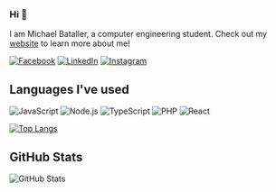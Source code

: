 ### Hi 👋

I am Michael Bataller, a computer engineering student. Check out my [website](https://michaelbataller.tech) to learn more about me!

[![Facebook](https://img.shields.io/badge/facebook-%231877F2.svg?&style=for-the-badge&logo=facebook&logoColor=white)](https://facebook.com/mchlbataller) 
[![LinkedIn](https://img.shields.io/badge/linkedin-%230077B5.svg?&style=for-the-badge&logo=linkedin&logoColor=white)](https://linkedin.com/in/mchlbataller)
[![Instagram](https://img.shields.io/badge/instagram-%23E4405F.svg?&style=for-the-badge&logo=instagram&logoColor=white)](https://instagram.com/michael_bataller)

## Languages I've used
![JavaScript](https://img.shields.io/badge/javascript%20-%23323330.svg?&style=for-the-badge&logo=javascript&logoColor=%23F7DF1E)
![Node.js](https://img.shields.io/badge/node.js%20-%2343853D.svg?&style=for-the-badge&logo=node.js&logoColor=white)
![TypeScript](https://img.shields.io/badge/typescript%20-%23007ACC.svg?&style=for-the-badge&logo=typescript&logoColor=white)
![PHP](https://img.shields.io/badge/php-%23777BB4.svg?&style=for-the-badge&logo=php&logoColor=white)
![React](https://img.shields.io/badge/react%20-%2320232a.svg?&style=for-the-badge&logo=react&logoColor=%2361DAFB)

[![Top Langs](https://github-readme-stats.vercel.app/api/top-langs/?username=mchlbataller&hide=css)](https://github.com/mchlbataller)

## GitHub Stats

![GitHub Stats](https://github-readme-stats.vercel.app/api?username=mchlbataller&bg_color=30,4286f4,373B44&title_color=fff&text_color=fff)
